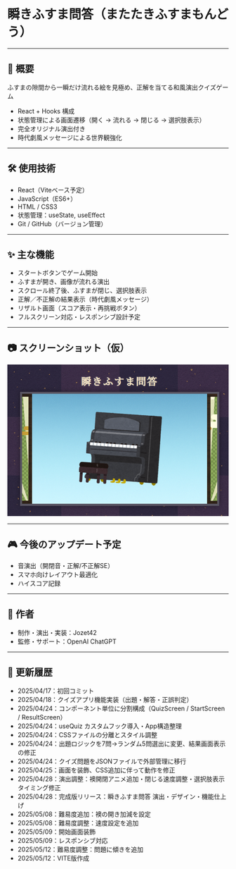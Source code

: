 # 瞬きふすま問答（またたきふすまもんどう）

---

## 🎯 概要

ふすまの隙間から一瞬だけ流れる絵を見極め、正解を当てる和風演出クイズゲーム

- React + Hooks 構成
- 状態管理による画面遷移（開く → 流れる → 閉じる → 選択肢表示）
- 完全オリジナル演出付き
- 時代劇風メッセージによる世界観強化

---

## 🛠 使用技術

- React（Viteベース予定）
- JavaScript（ES6+）
- HTML / CSS3
- 状態管理：useState, useEffect
- Git / GitHub（バージョン管理）

---

## ✨ 主な機能

- スタートボタンでゲーム開始
- ふすまが開き、画像が流れる演出
- スクロール終了後、ふすまが閉じ、選択肢表示
- 正解／不正解の結果表示（時代劇風メッセージ）
- リザルト画面（スコア表示・再挑戦ボタン）
- フルスクリーン対応・レスポンシブ設計予定

---

## 📷 スクリーンショット（仮）

![ゲーム画面](./public/SS_Fv.png)

---

## 🎮 今後のアップデート予定

- 音演出（開閉音・正解/不正解SE）
- スマホ向けレイアウト最適化
- ハイスコア記録

---

## 🐲 作者

- 制作・演出・実装：Jozet42
- 監修・サポート：OpenAI ChatGPT

---


## 📝 更新履歴

- 2025/04/17：初回コミット
- 2025/04/18：クイズアプリ機能実装（出題・解答・正誤判定）
- 2025/04/24：コンポーネント単位に分割構成（QuizScreen / StartScreen / ResultScreen）
- 2025/04/24：useQuiz カスタムフック導入・App構造整理
- 2025/04/24：CSSファイルの分離とスタイル調整
- 2025/04/24：出題ロジックを7問→ランダム5問選出に変更、結果画面表示の修正
- 2025/04/24：クイズ問題をJSONファイルで外部管理に移行
- 2025/04/25：画面を装飾、CSS追加に伴って動作を修正
- 2025/04/28：演出調整：襖開閉アニメ追加・閉じる速度調整・選択肢表示タイミング修正
- 2025/04/28：完成版リリース：瞬きふすま問答 演出・デザイン・機能仕上げ
- 2025/05/08：難易度追加：襖の開き加減を設定
- 2025/05/08：難易度調整：速度設定を追加
- 2025/05/09：開始画面装飾
- 2025/05/09：レスポンシブ対応
- 2025/05/12：難易度調整：問題に傾きを追加
- 2025/05/12：VITE版作成
